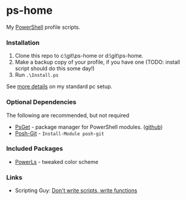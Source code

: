 # ps-home #

My [PowerShell](https://technet.microsoft.com/en-us/library/bb978526.aspx) profile scripts.


### Installation ###

1. Clone this repo to c:\git\ps-home or d:\git\ps-home.
2. Make a backup copy of your profile, if you have one (TODO: install script should do this some day!)
3. Run `.\Install.ps` 

See [more details](pc-setup.md) on my standard pc setup.

### Optional Dependencies ###

The following are recommended, but not required

* [PsGet](http://psget.net/) - package manager for PowerShell modules.  ([github](https://github.com/psget/psget/))
* [Posh-Git](https://github.com/dahlbyk/posh-git) - `Install-Module posh-git`


### Included Packages ###

* [PowerLs](https://github.com/jrjurman/powerls) - tweaked color scheme


### Links ###

* Scripting Guy: [Don't write scripts, write functions](http://blogs.technet.com/b/heyscriptingguy/archive/2011/06/26/don-t-write-scripts-write-powershell-functions.aspx)

